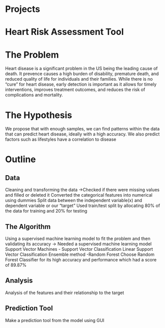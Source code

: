 # Projects
# Heart Risk Assessment Tool
# The Problem 
Heart disease is a significant problem in the US being the leading cause of death. It prevence causes a high burden of disability, premature death, and reduced quality of life for individuals and their families. While there is no “cure” for heart disease, early detection is important as it allows for timely interventions, improves treatment outcomes, and reduces the risk of complications and mortality.
# The Hypothesis 
We propose that with enough samples, we can find patterns within the data that can predict heart disease, ideally with a high accuracy. We also predict factors such as lifestyles have a correlation to disease

# Outline
## Data
Cleaning and transforming the data
->Checked if there were missing values and filled  or deleted it
  Converted the categorical features into numerical using dummies
  Split data between the independent variable(x) and dependent variable or our “target”
  Used train/test split by allocating 80% of the data for training and 20% for testing

## The Algorithm 
Using a supervised machine learning model to fit the problem and then validating its accuracy
-> Needed a supervised machine learning model
  Support Vector Machines - Support Vector Classification
  Linear Support Vector Classification
  Ensemble method -Random Forest
  Choose Random Forest Classifier for its high accuracy and performance which had a score of 89.87%

## Analysis  
Analysis of the features and their relationship to the target 
## Prediction Tool
Make a prediction tool from the model using GUI



